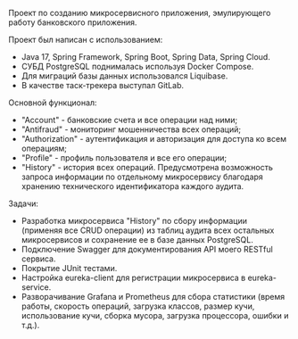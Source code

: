 Проект по созданию микросервисного приложения, эмулирующего работу банковского приложения.

Проект был написан с использованием:
- Java 17, Spring Framework,  Spring Boot, Spring Data, Spring Cloud. 
- СУБД PostgreSQL поднималась используя Docker Compose. 
- Для миграций базы данных использовался Liquibase. 
- В качестве таск-трекера выступал GitLab.

Основной функционал: 
- "Account" - банковские счета и все операции над ними;
- "Antifraud" - мониторинг мошенничества всех операций;
- "Authorization" - аутентификация и авторизация для доступа ко всем операциям;
- "Profile" - профиль пользователя и все его операции;
- "History" - история всех операций. Предусмотрена возможность запроса информации по отдельному микросервису благодаря хранению технического идентификатора каждого аудита. 

Задачи:
- Разработка микросервиса "History" по сбору информации (применяя все CRUD операции) из таблиц аудита всех остальных микросервисов и сохранение ее в базе данных PostgreSQL.
- Подключение Swagger для документирования API моего RESTful сервиса. 
- Покрытие JUnit тестами.
- Настройка eureka-client для регистрации микросервиса в eureka-service.
- Разворачивание Grafana и Prometheus для сбора статистики (время работы, скорость операций, загрузка классов, размер кучи, использование кучи, сборка мусора, загрузка процессора, ошибки и т.д.).

